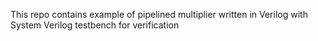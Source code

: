 This repo contains example of pipelined multiplier written in Verilog with System Verilog testbench for verification